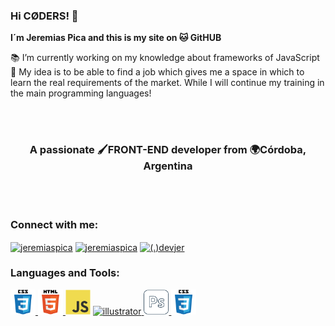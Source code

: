 ### Hi CØDERS! 👋


**I´m Jeremias Pica and this is my site on 🐱 GitHUB**


  
📚 I’m currently working on my knowledge about frameworks of JavaScript <br>
🧠 My idea is to be able to find a job which gives me a space in which to learn the real requirements of the market. While I will continue my training in the main programming languages!

<br><br>
<h3 align="center">A passionate 🖌️<strong>FRONT-END</strong> developer from 🌍Córdoba, Argentina</h3>
<br><br>
<h3 align="left">Connect with me:</h3>
<p align="left">
<a href="https://linkedin.com/in/jeremiaspica" target="blank"><img align="center" src="https://raw.githubusercontent.com/rahuldkjain/github-profile-readme-generator/master/src/images/icons/Social/linked-in-alt.svg" alt="jeremiaspica" height="30" width="40" /></a>
<a href="https://instagram.com/jeremiaspica" target="blank"><img align="center" src="https://raw.githubusercontent.com/rahuldkjain/github-profile-readme-generator/master/src/images/icons/Social/instagram.svg" alt="jeremiaspica" height="30" width="40" /></a>
<a href="https://www.youtube.com/channel/UCEUnMRnFpUs9BZ_cWbwvJKw" target="_blank"><img align="center" src="https://raw.githubusercontent.com/rahuldkjain/github-profile-readme-generator/master/src/images/icons/Social/youtube.svg" alt="(.)devjer" height="30" width="40" /></a>
</p>

<h3 align="left">Languages and Tools:</h3>
<p align="left"> <a href="https://www.w3schools.com/css/" target="_blank" rel="noreferrer"> <img src="https://raw.githubusercontent.com/devicons/devicon/master/icons/css3/css3-original-wordmark.svg" alt="css3" width="40" height="40"/> </a> <a href="https://www.w3.org/html/" target="_blank" rel="noreferrer"> <img src="https://raw.githubusercontent.com/devicons/devicon/master/icons/html5/html5-original-wordmark.svg" alt="html5" width="40" height="40"/> </a> <img src="https://raw.githubusercontent.com/devicons/devicon/master/icons/javascript/javascript-original.svg" alt="javascript" width="40" height="40"/> </a> <a href="https://www.adobe.com/in/products/illustrator.html" target="_blank" rel="noreferrer"> <img src="https://www.vectorlogo.zone/logos/adobe_illustrator/adobe_illustrator-icon.svg" alt="illustrator" width="40" height="40"/> </a> <a href="https://developer.mozilla.org/en-US/docs/Web/JavaScript" target="_blank" rel="noreferrer">  <a href="https://www.photoshop.com/en" target="_blank" rel="noreferrer"> <img src="https://raw.githubusercontent.com/devicons/devicon/master/icons/photoshop/photoshop-line.svg" alt="photoshop" width="40" height="40"/> </a>  <img src="https://raw.githubusercontent.com/devicons/devicon/master/icons/css3/css3-original-wordmark.svg" alt="css3" width="40" height="40"/> </p>
